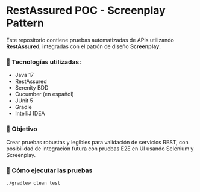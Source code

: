 # RestAssured POC - Screenplay Pattern

Este repositorio contiene pruebas automatizadas de APIs utilizando **RestAssured**, integradas con el patrón de diseño **Screenplay**.

### 🔧 Tecnologías utilizadas:
- Java 17
- RestAssured
- Serenity BDD
- Cucumber (en español)
- JUnit 5
- Gradle
- IntelliJ IDEA

### 🎯 Objetivo
Crear pruebas robustas y legibles para validación de servicios REST, con posibilidad de integración futura con pruebas E2E en UI usando Selenium y Screenplay.

### 🚀 Cómo ejecutar las pruebas

```bash
./gradlew clean test
